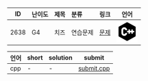 | ID | 난이도 | 제목 | 분류 | 링크 | 언어 |
| -- | ---- | :-- | :-- | --- | --- |
| 2638 | G4 | 치즈 | 연습문제 | [문제](https://www.acmicpc.net/problem/2638) | [![cpp](/assets/cpp.svg)](/solutions/%5BG4%5D2638%20치즈/submit.cpp)  |

| 언어 | short | solution | submit |
| --- | ----- | -------- | ------ |
| cpp | - | - | [submit.cpp](submit.cpp) |
